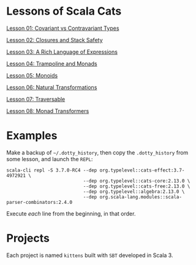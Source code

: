 Lessons of Scala Cats
=====================

[Lesson 01: Covariant vs Contravariant Types](https://github.com/sjbiaga/kittens/blob/main/covariant-1-contravariant/README.md)

[Lesson 02: Closures and Stack Safety](https://github.com/sjbiaga/kittens/blob/main/queens-1-native/README.md)

[Lesson 03: A Rich Language of Expressions](https://github.com/sjbiaga/kittens/blob/main/expr-01-trait/README.md)

[Lesson 04: Trampoline and Monads](https://github.com/sjbiaga/kittens/blob/main/queens-3-trampoline/README.md)

[Lesson 05: Monoids](https://github.com/sjbiaga/kittens/blob/main/monoid-1-option/README.md)

[Lesson 06: Natural Transformations](https://github.com/sjbiaga/kittens/blob/main/nat-2-trampoline/README.md)

[Lesson 07: Traversable](https://github.com/sjbiaga/kittens/blob/main/traverse-1-list/README.md)

[Lesson 08: Monad Transformers](https://github.com/sjbiaga/kittens/blob/main/mt-1-compose/README.md)

Examples
========

Make a backup of `~/.dotty_history`, then copy the `.dotty_history` from some lesson, and launch the `REPL`:

    scala-cli repl -S 3.7.0-RC4 --dep org.typelevel::cats-effect:3.7-4972921 \
                                --dep org.typelevel::cats-core:2.13.0 \
                                --dep org.typelevel::cats-free:2.13.0 \
                                --dep org.typelevel::algebra:2.13.0 \
                                --dep org.scala-lang.modules::scala-parser-combinators:2.4.0

Execute _each_ line from the beginning, in that order.

Projects
========

Each project is named `kittens` built with `SBT` developed in Scala 3.
